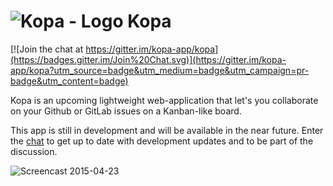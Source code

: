 # ![Kopa - Logo](https://github.com/kopa-app/kopa/raw/master/assets/kopa_logo_128.png) Kopa

[![Join the chat at https://gitter.im/kopa-app/kopa](https://badges.gitter.im/Join%20Chat.svg)](https://gitter.im/kopa-app/kopa?utm_source=badge&utm_medium=badge&utm_campaign=pr-badge&utm_content=badge)

Kopa is an upcoming lightweight web-application that let's you collaborate on
your Github or GitLab issues on a Kanban-like board.

This app is still in development and will be available in the near future.
Enter the [chat](https://gitter.im/kopa-app/kopa) to get up to date with development updates
and to be part of the discussion.

![Screencast 2015-04-23](https://github.com/kopa-app/kopa/raw/master/screencasts/screencast_2015-04-23.gif)
